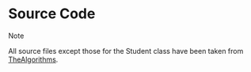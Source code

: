 # Source Code
> [!NOTE]  
> All source files except those for the Student class have been taken from [TheAlgorithms](https://github.com/TheAlgorithms).
